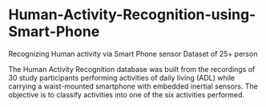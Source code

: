 # Human-Activity-Recognition-using-Smart-Phone
Recognizing Human activity via Smart Phone sensor Dataset of 25+ person

The Human Activity Recognition database was built from the recordings of 30 study participants performing activities of daily living (ADL) while carrying a waist-mounted smartphone with embedded inertial sensors. The objective is to classify activities into one of the six activities performed.
